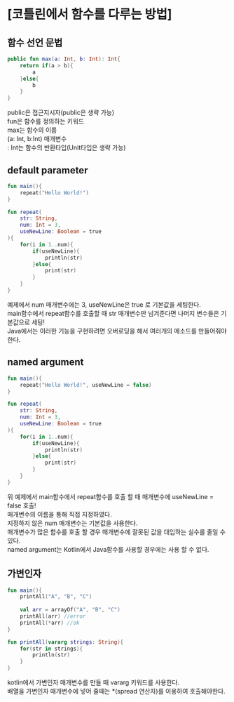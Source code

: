 # [코틀린에서 함수를 다루는 방법]

## 함수 선언 문법
~~~kotlin
public fun max(a: Int, b: Int): Int{
    return if(a > b){
        a
    }else{
        b
    }
}
~~~
public은 접근지시자(public은 생략 가능)  
fun은 함수를 정의하는 키워드  
max는 함수의 이름  
(a: Int, b:Int) 매개변수  
: Int는 함수의 반환타입(Unit타입은 생략 가능)

## default parameter
~~~kotlin
fun main(){
    repeat("Hello World!")
}

fun repeat(
    str: String,
    num: Int = 3,
    useNewLine: Boolean = true
){
    for(i in 1..num){
        if(useNewLine){
            println(str)
        }else{
            print(str)
        }
    }
}
~~~
예제에서 num 매개변수에는 3, useNewLine은 true 로 기본값을 세팅한다.  
main함수에서 repeat함수를 호출할 때 str 매개변수만 넘겨준다면 나머지 변수들은 기본값으로 세팅!  
Java에서는 이러한 기능을 구현하려면 오버로딩을 해서 여러개의 메소드를 만들어줘야한다.

## named argument
~~~kotlin
fun main(){
    repeat("Hello World!", useNewLine = false)
}

fun repeat(
    str: String,
    num: Int = 3,
    useNewLine: Boolean = true
){
    for(i in 1..num){
        if(useNewLine){
            println(str)
        }else{
            print(str)
        }
    }
}
~~~
위 예제에서 main함수에서 repeat함수를 호출 할 때 매개변수에 useNewLine = false 호출!  
매개변수의 이름을 통해 직접 지정하였다.  
지정하지 않은 num 매개변수는 기본값을 사용한다.  
매개변수가 많은 함수를 호출 할 경우 매개변수에 잘못된 값을 대입하는 실수를 줄일 수 있다.  
named argument는 Kotlin에서 Java함수를 사용할 경우에는 사용 할 수 없다.

## 가변인자
~~~kotlin
fun main(){
    printAll("A", "B", "C")
    
    val arr = arrayOf("A", "B", "C")
    printAll(arr) //error
    printAll(*arr) //ok
}

fun printAll(vararg strings: String){
    for(str in strings){
        println(str)
    }
}
~~~
kotlin에서 가변인자 매개변수를 만들 때 vararg 키워드를 사용한다.  
배열을 가변인자 매개변수에 넣어 줄때는 *(spread 연산자)를 이용하여 호출해야한다.

